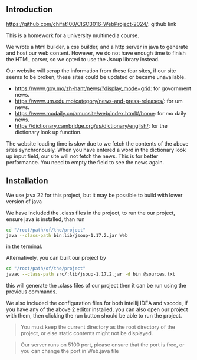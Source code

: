 ## Introduction

https://github.com/chifat100/CISC3016-WebProject-2024/: github link

This is a homework for a university multimedia course.

We wrote a html builder, a css builder, and a http server in java
to generate and host our web content.
However, we do not have enough time to finish the HTML parser, so we opted to use
the Jsoup library instead.

Our website will scrap the information from these four sites,
if our site seems to be broken, these sites could be updated or became unavailable.
- https://www.gov.mo/zh-hant/news/?display_mode=grid: for govornment news.
- https://www.um.edu.mo/category/news-and-press-releases/: for um news.
- https://www.modaily.cn/amucsite/web/index.html#/home: for mo daily news.
- https://dictionary.cambridge.org/us/dictionary/english/: for the dictionary look up function.

The website loading time is slow due to we fetch the contents of the above sites synchronously.
When you have entered a word in the dictionary look up input field, our site will not fetch the
news. This is for better performance. You need to empty the field to see the news again.

## Installation

We use java 22 for this project, but it may be possible to build with lower version of java

We have included the .class files in the project,
to run the our project, ensure java is installed, than run

```sh
cd "/root/path/of/the/project"
java --class-path bin:lib/jsoup-1.17.2.jar Web
```

in the terminal.

Alternatively, you can built our project by

```sh
cd "/root/path/of/the/project"
javac --class-path src/:lib/jsoup-1.17.2.jar -d bin @sources.txt
```

this will generate the .class files of our project
then it can be run using the previous commands.

We also included the configuration files for both intellij IDEA and vscode,
if you have any of the above 2 editor installed, you can also open our project
with them, then clicking the run button should be able to run the project.

> You must keep the current directory as the root directory of the project,
or else static contents might not be displayed.

> Our server runs on 5100 port, please ensure that the port is free, or you can
change the port in Web.java file

